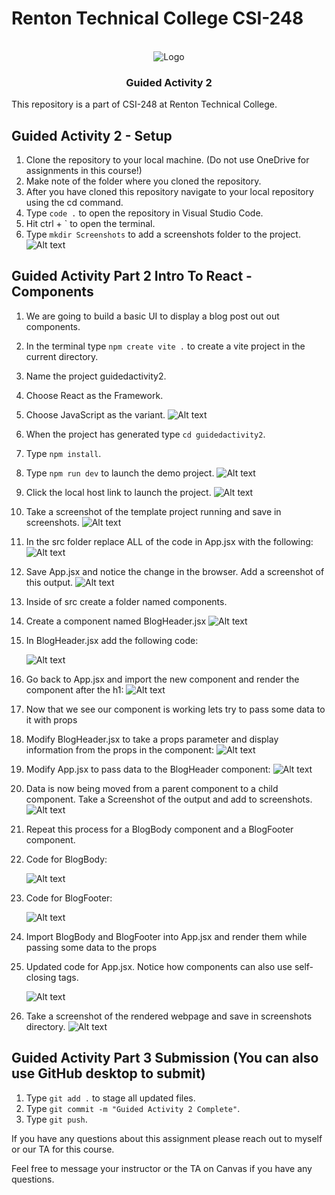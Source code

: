 # Renton Technical College CSI-248

<br />

<div align="center">  
    <img src="logo.jpg" alt="Logo">
    <h3 align="center">Guided Activity 2</h3>
</div>

This repository is a part of CSI-248 at Renton Technical College.

## Guided Activity 2 - Setup

1. Clone the repository to your local machine. (Do not use OneDrive for assignments in this course!)
2. Make note of the folder where you cloned the repository.
3. After you have cloned this repository navigate to your local repository using the cd command.
4. Type `code .` to open the repository in Visual Studio Code.
5. Hit ctrl + ` to open the terminal.
6. Type `mkdir Screenshots` to add a screenshots folder to the project.
   ![Alt text](<Images/GA2 - Setup - Step 6.png>)

## Guided Activity Part 2 Intro To React - Components

1. We are going to build a basic UI to display a blog post out out components.
2. In the terminal type `npm create vite .` to create a vite project in the current directory.
3. Name the project guidedactivity2.
4. Choose React as the Framework.
5. Choose JavaScript as the variant.
   ![Alt text](<Images/GA2 - Components - Step 5.png>)

6. When the project has generated type `cd guidedactivity2`.
7. Type `npm install`.
8. Type `npm run dev` to launch the demo project.
   ![Alt text](<Images/GA2 - Components - Step 8.png>)

9. Click the local host link to launch the project.
   ![Alt text](<Images/GA2 - Components - Step 9.png>)

10. Take a screenshot of the template project running and save in screenshots.
    ![Alt text](<Images/GA2 - Components - Step 10 cropped.png>)

11. In the src folder replace ALL of the code in App.jsx with the following:
    ![Alt text](<Images/GA2 - Components - Step 11.png>)

12. Save App.jsx and notice the change in the browser. Add a screenshot of this output.
    ![Alt text](<Images/GA2 - Components - Step 12 cropped.png>)

13. Inside of src create a folder named components.
14. Create a component named BlogHeader.jsx
    ![Alt text](<Images/GA2 - Components - Step 14.png>)

15. In BlogHeader.jsx add the following code:

    ![Alt text](<Images/GA2 - Components - Step 15.png>)

16. Go back to App.jsx and import the new component and render the component after the h1:
    ![Alt text](<Images/GA2 - Components - Step 16.png>)

17. Now that we see our component is working lets try to pass some data to it with props
18. Modify BlogHeader.jsx to take a props parameter and display information from the props in the component:
    ![Alt text](<Images/GA2 - Components - Step 18.png>)

19. Modify App.jsx to pass data to the BlogHeader component:
    ![Alt text](<Images/GA2 - Components - Step 19.png>)

20. Data is now being moved from a parent component to a child component. Take a Screenshot of the output and add to screenshots.
    ![Alt text](<Images/GA2 - Components - Step 20 cropped.png>)

21. Repeat this process for a BlogBody component and a BlogFooter component.
22. Code for BlogBody:

    ![Alt text](<Images/GA2 - Components - Step 22.png>)

23. Code for BlogFooter:

    ![Alt text](<Images/GA2 - Components - Step 23.png>)

24. Import BlogBody and BlogFooter into App.jsx and render them while passing some data to the props
25. Updated code for App.jsx. Notice how components can also use self-closing tags.

    ![Alt text](<Images/GA2 - Components - Step 25.png>)

26. Take a screenshot of the rendered webpage and save in screenshots directory.
    ![Alt text](<Images/GA2 - Components - Step 26 cropped.png>)

## Guided Activity Part 3 Submission (You can also use GitHub desktop to submit)

1. Type `git add .` to stage all updated files.
2. Type `git commit -m "Guided Activity 2 Complete"`.
3. Type `git push`.

If you have any questions about this assignment please reach out to myself or our TA for this course.

Feel free to message your instructor or the TA on Canvas if you have any questions.
